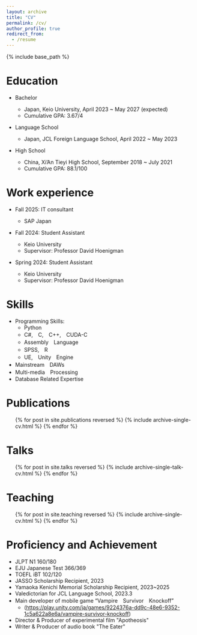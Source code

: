 ```yaml
---
layout: archive
title: "CV"
permalink: /cv/
author_profile: true
redirect_from:
  - /resume
---
```


{% include base_path %}

Education
======
* Bachelor
  * Japan, Keio University, April 2023 ~ May 2027 (expected)
  * Cumulative GPA: 3.67/4

* Language School
  * Japan, JCL Foreign Language School, April 2022 ~ May 2023

* High School  
  * China, Xi’An Tieyi High School, September 2018 ~ July 2021
  * Cumulative GPA: 88.1/100

Work experience
======
* Fall 2025: IT consultant
  * SAP Japan

* Fall 2024: Student Assistant
  * Keio University
  * Supervisor: Professor David Hoenigman

* Spring 2024: Student Assistant
  * Keio University
  * Supervisor: Professor David Hoenigman
  
Skills
======
* Programming Skills:
  * Python
  * C#,　C,　C++,　CUDA-C
  * Assembly　Language
  * SPSS,　R
  * UE,　Unity　Engine
* Mainstream　DAWs　
* Multi-media　Processing
* Database Related Expertise

Publications
======
  <ul>{% for post in site.publications reversed %}
    {% include archive-single-cv.html %}
  {% endfor %}</ul>
  
Talks
======
  <ul>{% for post in site.talks reversed %}
    {% include archive-single-talk-cv.html  %}
  {% endfor %}</ul>
  
Teaching
======
  <ul>{% for post in site.teaching reversed %}
    {% include archive-single-cv.html %}
  {% endfor %}</ul>
  
Proficiency and Achievement
======
* JLPT N1 160/180
* EJU Japanese Test 366/369
* TOEFL iBT 102/120
* JASSO Scholarship Recipient, 2023
* Yamaoka Kenichi Memorial Scholarship Recipient, 2023~2025
* Valedictorian for JCL Language School, 2023.3
* Main developer of mobile game “Vampire　Survivor　Knockoff”　
  * (https://play.unity.com/ja/games/9224376a-dd9c-48e6-9352-1c5a622a8e6a/vampire-survivor-knockoff)
* Director & Producer of experimental film "Apotheosis"
* Writer & Producer of audio book "The Eater"
